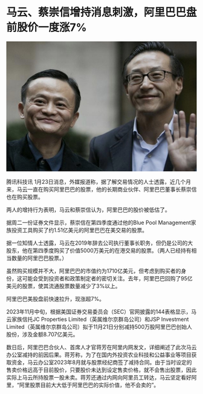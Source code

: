 # 马云、蔡崇信增持消息刺激，阿里巴巴盘前股价一度涨7%

![edcf7a313a55a99ebde3228e1ad89cb8.jpg](https://raw.githubusercontent.com/qqhsx/qqnews_image/main/2024/01/23/马云、蔡崇信增持消息刺激，阿里巴巴盘前股价一度涨7%/edcf7a313a55a99ebde3228e1ad89cb8.jpg)

腾讯科技讯
1月23日消息，外媒报道称，据了解交易情况的人士透露，近几个月来，马云一直在购买阿里巴巴的股票，他的长期商业伙伴、阿里巴巴董事长蔡崇信也在购买股票。

两人的增持行为表明，马云和蔡崇信认为，阿里巴巴的股价被低估了。

据周二一份证券文件显示，蔡崇信在第四季度通过他的Blue Pool Management家族投资工具购买了约1.51亿美元的阿里巴巴在美交易的股票。

据一位知情人士透露，马云在2019年辞去公司执行董事长职务，但仍是公司的大股东，他在第四季度购买了价值5000万美元的在港交易的股票。（两人已经持有相当数量的阿里巴巴股票。）

虽然购买规模并不大，阿里巴巴的市值约为1710亿美元，但考虑到购买者的身份，这可能会受到投资者和政策制定者的密切关注。去年，阿里巴巴回购了95亿美元的股票，使其流通股票数量减少了3%以上。

阿里巴巴美股盘前快速拉升，现涨超7%。

2023年11月中旬，根据美国证券交易委员会（SEC）官网披露的144表格显示，马云家族信托JC Properties
Limited（英属维尔京群岛公司）和JSP Investment
Limited（英属维尔京群岛公司）拟于11月21日分别减持500万股阿里巴巴创始人股份，涉及金额8.707亿美元。

数日后，阿里巴巴合伙人、首席人才官蒋芳在阿里内网发文，详细阐述了此次马云办公室减持的前因后果。蒋芳称，为了在国内外投资农业科技和公益事业等项目获取资金，马云办公室2023年8月就与股票经纪商签了减持合同。由于当时设定的售卖价格远高于目前股价，只要股价未达到设定售卖价格，就不会售出股票，因此实际上马云所持股票一股未卖。蒋芳还通过内网向阿里员工转达，马云坚定看好阿里，“阿里股票目前大大低于阿里巴巴的实际价值，他不会卖的”。

